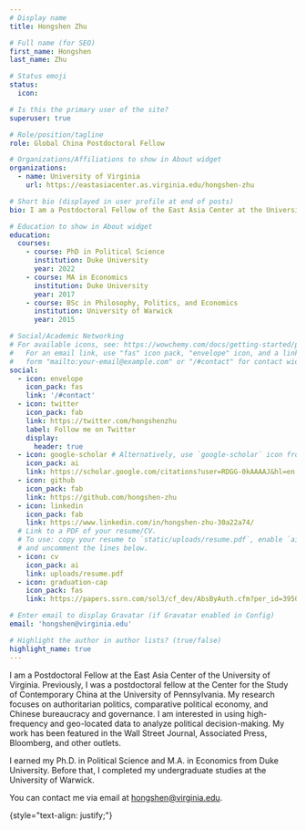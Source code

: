 ```yaml
---
# Display name
title: Hongshen Zhu

# Full name (for SEO)
first_name: Hongshen
last_name: Zhu

# Status emoji
status:
  icon: 

# Is this the primary user of the site?
superuser: true

# Role/position/tagline
role: Global China Postdoctoral Fellow

# Organizations/Affiliations to show in About widget
organizations:
  - name: University of Virginia
    url: https://eastasiacenter.as.virginia.edu/hongshen-zhu

# Short bio (displayed in user profile at end of posts)
bio: I am a Postdoctoral Fellow of the East Asia Center at the University of Virginia. I am previously a postdoctoral fellow at the Center for the Study of Contemporary China at the University of Pennsylvania. I obtained a Ph.D. in Political Science at Duke University. I am interested in Chinese bureaucracy and governance, authoritarian politics, and comparative political economy.

# Education to show in About widget
education:
  courses:
    - course: PhD in Political Science
      institution: Duke University
      year: 2022
    - course: MA in Economics
      institution: Duke University
      year: 2017
    - course: BSc in Philosophy, Politics, and Economics
      institution: University of Warwick
      year: 2015

# Social/Academic Networking
# For available icons, see: https://wowchemy.com/docs/getting-started/page-builder/#icons
#   For an email link, use "fas" icon pack, "envelope" icon, and a link in the
#   form "mailto:your-email@example.com" or "/#contact" for contact widget.
social:
  - icon: envelope
    icon_pack: fas
    link: '/#contact'
  - icon: twitter
    icon_pack: fab
    link: https://twitter.com/hongshenzhu
    label: Follow me on Twitter
    display:
      header: true
  - icon: google-scholar # Alternatively, use `google-scholar` icon from `ai` icon pack
    icon_pack: ai
    link: https://scholar.google.com/citations?user=RDGG-0kAAAAJ&hl=en
  - icon: github
    icon_pack: fab
    link: https://github.com/hongshen-zhu
  - icon: linkedin
    icon_pack: fab
    link: https://www.linkedin.com/in/hongshen-zhu-30a22a74/
  # Link to a PDF of your resume/CV.
  # To use: copy your resume to `static/uploads/resume.pdf`, enable `ai` icons in `params.yaml`,
  # and uncomment the lines below.
  - icon: cv
    icon_pack: ai
    link: uploads/resume.pdf
  - icon: graduation-cap
    icon_pack: fas
    link: https://papers.ssrn.com/sol3/cf_dev/AbsByAuth.cfm?per_id=3950650

# Enter email to display Gravatar (if Gravatar enabled in Config)
email: 'hongshen@virginia.edu'

# Highlight the author in author lists? (true/false)
highlight_name: true
---
```

I am a Postdoctoral Fellow at the East Asia Center of the University of Virginia. Previously, I was a postdoctoral fellow at the Center for the Study of Contemporary China at the University of Pennsylvania. My research focuses on authoritarian politics, comparative political economy, and Chinese bureaucracy and governance. I am interested in using high-frequency and geo-located data to analyze political decision-making. My work has been featured in the Wall Street Journal, Associated Press, Bloomberg, and other outlets.

I earned my Ph.D. in Political Science and M.A. in Economics from Duke University. Before that, I completed my undergraduate studies at the University of Warwick.

You can contact me via email at hongshen@virginia.edu.

{style="text-align: justify;"}
